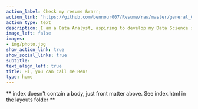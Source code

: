 ```yaml
---
action_label: Check my resume &rarr;
action_link: "https://github.com/bennour007/Resume/raw/master/general_CV.pdf"
action_type: text
description: I am a Data Analyst, aspiring to develop my Data Science skills through my side projects and the community engagement. I use mainly R and Python for my analysis, which involve creating packages, dashboards as well as writing blogs about it and about other stuff as well. Welcome to my island!
image_left: false
images:
- img/photo.jpg
show_action_link: true
show_social_links: true
subtitle: 
text_align_left: true
title: Hi, you can call me Ben!
type: home
---
```


** index doesn't contain a body, just front matter above.
See index.html in the layouts folder **
